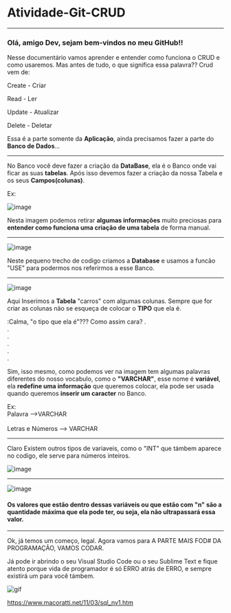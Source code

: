 # Atividade-Git-CRUD #
<hr>

<h3>Olá, amigo Dev, sejam bem-vindos no meu GitHub!!</h3>

Nesse documentário vamos aprender e entender como funciona o CRUD e como usaremos. Mas antes de tudo, o que significa essa palavra?? </h1>
Crud vem de:<p>
Create - Criar<p>
Read - Ler<p>
Update - Atualizar<p>
Delete - Deletar<p>

  Essa é a parte somente da <b>Aplicação</b>, ainda precisamos fazer a parte do <b>Banco de Dados</b>...

<hr>

No Banco você deve fazer a criação da <b>DataBase</b>, ela é o Banco onde vai ficar as suas <b>tabelas</b>. Após isso devemos fazer a criação da
nossa Tabela e os seus <b>Campos(colunas)</b>.<p>
  Ex:

![image](https://user-images.githubusercontent.com/128431515/228084796-0ca55c2f-4488-4e2a-aea6-63133724fb85.png)

  Nesta imagem podemos retirar <b>algumas informações</b> muito preciosas para <b>entender como funciona uma criação de uma tabela</b> de forma
manual.

  <hr></hr>
  
![image](https://user-images.githubusercontent.com/128431515/228085520-8c5e47c6-9667-4592-9ef6-75649d32da35.png)

Neste pequeno trecho de codigo criamos a <b>Database</b> e usamos a funcão "USE" para podermos nos referirmos a esse Banco.

  <hr></hr>

![image](https://user-images.githubusercontent.com/128431515/228086170-2a5b4dfe-371a-4991-a042-2c70aef2a16c.png)

  Aqui Inserimos a <b>Tabela</b> "carros" com algumas colunas. Sempre que for criar as colunas não se esqueça de colocar o <b>TIPO</b> que ela é.
  
  
  :Calma, "o tipo que ela é"??? Como assim cara?
  .<br>
  .<br>
  .<br>
  .<br>
  .<br>
  .
  
  Sim, isso mesmo, como podemos ver na imagem tem algumas palavras diferentes do nosso vocabulo, como o <b>"VARCHAR"</b>, esse nome é
  <b>variável</b>, ela <b>redefine uma informação</b> que queremos colocar, ela pode ser usada quando queremos <b>inserir um caracter</b> no Banco.<p>
  Ex:<br>
  Palavra -->VARCHAR<br>   
  Letras e Números --> VARCHAR
              
  <hr></hr>
  
  Claro Existem outros tipos de variaveis, como o "INT" que támbem aparece no codigo, ele serve para números inteiros.
  
  ![image](https://user-images.githubusercontent.com/128431515/228090071-66737b6a-1e70-45cc-8471-c9824b31f830.png)
  
  <hr>
  
![image](https://user-images.githubusercontent.com/128431515/228087736-2461bc86-591a-4c69-9a62-e0053925447a.png)

<h4> Os valores que estão dentro dessas variáveis ou que estão com "n" são a quantidade máxima que ela pode ter, ou seja, ela não ultrapassará essa valor.</h4>

<hr></hr>


Ok, já temos um começo, legal. Agora vamos para A PARTE MAIS FOD# DA PROGRAMAÇÃO, VAMOS CODAR.<br>


Já pode ir abrindo o seu Visual Studio Code ou o seu Sublime Text e fique atento porque vida de programador é só ERRO atrás de ERRO, e sempre existirá um para você támbem.




![gif](https://user-images.githubusercontent.com/128431515/228334861-b5c09ee6-987f-46ea-9a89-837ba14626a5.gif)




https://www.macoratti.net/11/03/sql_nv1.htm

